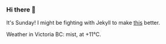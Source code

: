 ### Hi there :wave:

It's Sunday! I might be fighting with Jekyll to make [this](https://swissclubtoronto.ca) better.

Weather in Victoria BC: mist, at +11°C.
